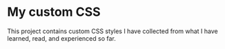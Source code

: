 # My custom CSS
This project contains custom CSS styles I have collected from what I have learned, read, and experienced so far.